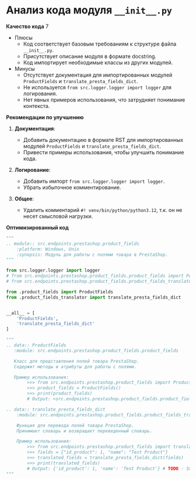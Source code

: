 # Анализ кода модуля `__init__.py`

**Качество кода**
7
-  Плюсы
    - Код соответствует базовым требованиям к структуре файла `__init__.py`.
    - Присутствует описание модуля в формате docstring.
    - Код импортирует необходимые классы из других модулей.
-  Минусы
    -  Отсутствует документация для импортированных модулей `ProductFields` и `translate_presta_fields_dict`.
    - Не используется `from src.logger.logger import logger` для логирования.
    - Нет явных примеров использования, что затрудняет понимание контекста.

**Рекомендации по улучшению**

1.  **Документация**:
    - Добавить документацию в формате RST для импортированных модулей `ProductFields` и `translate_presta_fields_dict`.
    - Привести примеры использования, чтобы улучшить понимание кода.

2. **Логирование**:
    -  Добавить импорт `from src.logger.logger import logger`.
    -  Убрать избыточное комментирование.

3. **Общее**:
    -  Удалить комментарий `#! venv/bin/python/python3.12`, т.к. он не несет смысловой нагрузки.

**Оптимизированный код**

```python
"""
.. module:: src.endpoints.prestashop.product_fields
    :platform: Windows, Unix
    :synopsis: Модуль для работы с полями товара в PrestaShop.
"""

from src.logger.logger import logger
# from src.endpoints.prestashop.product_fields.product_fields import ProductFields
# from src.endpoints.prestashop.product_fields.product_fields_translator import translate_presta_fields_dict

from .product_fields import ProductFields
from .product_fields_translator import translate_presta_fields_dict


__all__ = [
    'ProductFields',
    'translate_presta_fields_dict'
]

"""
.. data:: ProductFields
   :module: src.endpoints.prestashop.product_fields.product_fields

   Класс для представления полей товара PrestaShop.
   Содержит методы и атрибуты для работы с полями.

   Пример использования:
        >>> from src.endpoints.prestashop.product_fields import ProductFields
        >>> product_fields = ProductFields()
        >>> print(product_fields)
        # Output: <src.endpoints.prestashop.product_fields.product_fields.ProductFields object at ...>

.. data:: translate_presta_fields_dict
    :module: src.endpoints.prestashop.product_fields.product_fields_translator

    Функция для перевода полей товара PrestaShop.
    Принимает словарь и возвращает переведенный словарь.

    Пример использования:
        >>> from src.endpoints.prestashop.product_fields import translate_presta_fields_dict
        >>> fields = {"id_product": 1, "name": "Test Product"}
        >>> translated_fields = translate_presta_fields_dict(fields)
        >>> print(translated_fields)
        # Output: {'id_product': 1, 'name': 'Test Product'} # TODO - Заменить на реально возвращаемый результат
"""
```